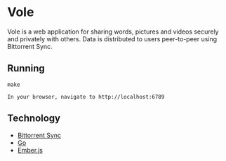 Vole
====

Vole is a web application for sharing words, pictures and videos securely and privately with others. Data is distributed to users peer-to-peer using Bittorrent Sync.

Running
-------

    make

    In your browser, navigate to http://localhost:6789

Technology
----------

* [Bittorrent Sync](http://labs.bittorrent.com/experiments/sync.html)
* [Go](http://golang.org/)
* [Ember.js](http://emberjs.com/)

